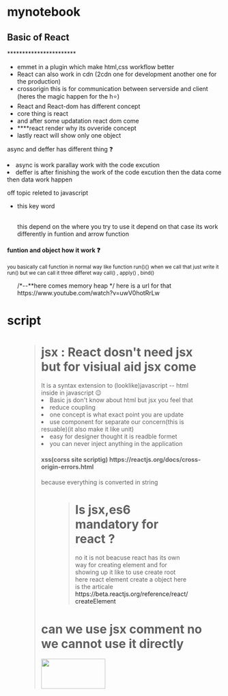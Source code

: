 # mynotebook

<h2>Basic of React </h2>
***********************
<ul>
       <li>emmet in a plugin which make html,css workflow better</li>
       <li>React can also work in cdn (2cdn one for development another one for the production)</li>
       <li>crossorigin this is for communication between serverside and client (heres the magic happen for the h⭐)</li>
       <li>React and React-dom has different concept
          <li>core thing is react </li>
          <li>and after some updatation react dom come</li>
       </li>
       <li>****react render why its ovveride concept </li> 
       <li>lastly react will show only one object</li>
</ul>       

<p>async and deffer has different thing ❓
       <li>async is work parallay work with the code excution </li>
       <li>deffer is after finishing the work of the code excution then the data come then data work happen </li>
</p>     

<p>off topic releted to javascript</p>
<ul>
       <li>this key word</li></br>
       <p>this depend on the where you try to use it depend on that case its work differently in funtion and arrow function</p>
</ul>
<p>
    <h4>   funtion and object how it work ❓ <br/> </h4>
       <small>
       you basically call function in normal way like function run(){} when we call that just write it run() but we can call it three differet way call() , apply()        , bind()
       </small>       
       
  <ol>
         /*--**here comes memory heap */
          here is a url for that
         <a>https://www.youtube.com/watch?v=uwV0hotRrLw</a>     
  </ol>
<p>
       
<h1>script</h1>

<figure>
    <blockquote >
           <h1>jsx : React dosn't need jsx but for visiual aid jsx come</h1>
       It is a syntax extension to (looklike)javascript  -- html inside in javascript 😉
           <li>Basic js don't know about html but jsx you feel that</li>  
           <li>reduce coupling</li>
           <li>one concept is what exact point you are update</li>
           <li>use component for separate our concern(this is resuable)(it also make it like unit)</li>
           <li>easy for designer thought it is readble formet</li>
           <li>
                  you can never inject anything in the application
                  <h4>xss(corss site scriptig) https://reactjs.org/docs/cross-origin-errors.html </h4>
                  because everything is converted in string
            </li>
            
  
  <figcaption>


<figure>
    <blockquote >
<h1>Is jsx,es6 mandatory for react ? </h1>
<p>
no it is not beacuse react has its own way for creating element and for showing up it like to use create root 
here react element create a object 
here is the articale <a>https://beta.reactjs.org/reference/react/createElement</a>
</p>
<figcaption>   
</figure>
<h1>can we use jsx comment no we cannot use it directly </h1><img src="https://user-images.githubusercontent.com/110283691/211210555-67ab08e4-6fa3-4632-b296-8bcdd1707ab3.png" width="150px" height="70px" />

   



       
       


